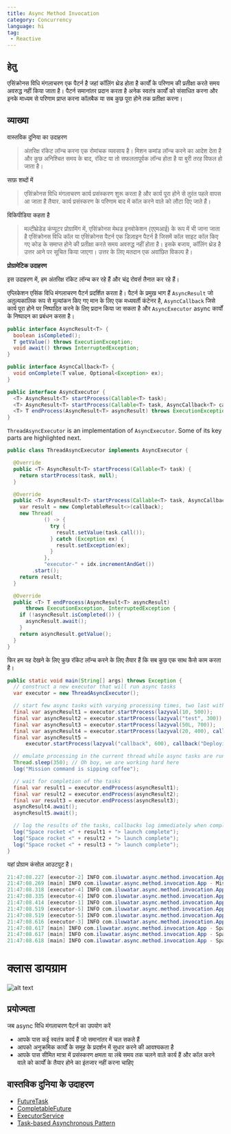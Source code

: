 ```yaml
---
title: Async Method Invocation
category: Concurrency
language: hi
tag:
 - Reactive
---
```


## हेतु

एसिंक्रोनस विधि मंगलाचरण एक पैटर्न है जहां कॉलिंग थ्रेड होता है
कार्यों के परिणाम की प्रतीक्षा करते समय अवरुद्ध नहीं किया जाता है। पैटर्न समानांतर प्रदान करता है
अनेक स्वतंत्र कार्यों को संसाधित करना और इनके माध्यम से परिणाम प्राप्त करना
कॉलबैक या सब कुछ पूरा होने तक प्रतीक्षा करना। 

## व्याख्या

वास्तविक दुनिया का उदाहरण

>अंतरिक्ष रॉकेट लॉन्च करना एक रोमांचक व्यवसाय है। मिशन कमांड लॉन्च करने का आदेश देता है और
> कुछ अनिश्चित समय के बाद, रॉकेट या तो सफलतापूर्वक लॉन्च होता है या बुरी तरह विफल हो जाता है।

साफ़ शब्दों में

> एसिंक्रोनस विधि मंगलाचरण कार्य प्रसंस्करण शुरू करता है और कार्य पूरा होने से तुरंत पहले वापस आ जाता है
> तैयार. कार्य प्रसंस्करण के परिणाम बाद में कॉल करने वाले को लौटा दिए जाते हैं।

विकिपीडिया कहता है

> मल्टीथ्रेडेड कंप्यूटर प्रोग्रामिंग में, एसिंक्रोनस मेथड इनवोकेशन (एएमआई) के रूप में भी जाना जाता है
> एसिंक्रोनस विधि कॉल या एसिंक्रोनस पैटर्न एक डिज़ाइन पैटर्न है जिसमें कॉल साइट
> कॉल किए गए कोड के समाप्त होने की प्रतीक्षा करते समय अवरुद्ध नहीं होता है। इसके बजाय, कॉलिंग थ्रेड है
> उत्तर आने पर सूचित किया जाएगा। उत्तर के लिए मतदान एक अवांछित विकल्प है।

**प्रोग्रामेटिक उदाहरण**

इस उदाहरण में, हम अंतरिक्ष रॉकेट लॉन्च कर रहे हैं और चंद्र रोवर्स तैनात कर रहे हैं।

एप्लिकेशन एसिंक विधि मंगलाचरण पैटर्न प्रदर्शित करता है। पैटर्न के प्रमुख भाग हैं
`AsyncResult` जो अतुल्यकालिक रूप से मूल्यांकन किए गए मान के लिए एक मध्यवर्ती कंटेनर है,
`AsyncCallback` जिसे कार्य पूरा होने पर निष्पादित करने के लिए प्रदान किया जा सकता है और `AsyncExecutor`
async कार्यों के निष्पादन का प्रबंधन करता है।

```java
public interface AsyncResult<T> {
  boolean isCompleted();
  T getValue() throws ExecutionException;
  void await() throws InterruptedException;
}
```

```java
public interface AsyncCallback<T> {
  void onComplete(T value, Optional<Exception> ex);
}
```

```java
public interface AsyncExecutor {
  <T> AsyncResult<T> startProcess(Callable<T> task);
  <T> AsyncResult<T> startProcess(Callable<T> task, AsyncCallback<T> callback);
  <T> T endProcess(AsyncResult<T> asyncResult) throws ExecutionException, InterruptedException;
}
```

`ThreadAsyncExecutor` is an implementation of `AsyncExecutor`. Some of its key parts are highlighted 
next.

```java
public class ThreadAsyncExecutor implements AsyncExecutor {

  @Override
  public <T> AsyncResult<T> startProcess(Callable<T> task) {
    return startProcess(task, null);
  }

  @Override
  public <T> AsyncResult<T> startProcess(Callable<T> task, AsyncCallback<T> callback) {
    var result = new CompletableResult<>(callback);
    new Thread(
            () -> {
              try {
                result.setValue(task.call());
              } catch (Exception ex) {
                result.setException(ex);
              }
            },
            "executor-" + idx.incrementAndGet())
        .start();
    return result;
  }

  @Override
  public <T> T endProcess(AsyncResult<T> asyncResult)
      throws ExecutionException, InterruptedException {
    if (!asyncResult.isCompleted()) {
      asyncResult.await();
    }
    return asyncResult.getValue();
  }
}
```

फिर हम यह देखने के लिए कुछ रॉकेट लॉन्च करने के लिए तैयार हैं कि सब कुछ एक साथ कैसे काम करता है।

```java
public static void main(String[] args) throws Exception {
  // construct a new executor that will run async tasks
  var executor = new ThreadAsyncExecutor();

  // start few async tasks with varying processing times, two last with callback handlers
  final var asyncResult1 = executor.startProcess(lazyval(10, 500));
  final var asyncResult2 = executor.startProcess(lazyval("test", 300));
  final var asyncResult3 = executor.startProcess(lazyval(50L, 700));
  final var asyncResult4 = executor.startProcess(lazyval(20, 400), callback("Deploying lunar rover"));
  final var asyncResult5 =
      executor.startProcess(lazyval("callback", 600), callback("Deploying lunar rover"));

  // emulate processing in the current thread while async tasks are running in their own threads
  Thread.sleep(350); // Oh boy, we are working hard here
  log("Mission command is sipping coffee");

  // wait for completion of the tasks
  final var result1 = executor.endProcess(asyncResult1);
  final var result2 = executor.endProcess(asyncResult2);
  final var result3 = executor.endProcess(asyncResult3);
  asyncResult4.await();
  asyncResult5.await();

  // log the results of the tasks, callbacks log immediately when complete
  log("Space rocket <" + result1 + "> launch complete");
  log("Space rocket <" + result2 + "> launch complete");
  log("Space rocket <" + result3 + "> launch complete");
}
```

यहां प्रोग्राम कंसोल आउटपुट है।

```java
21:47:08.227 [executor-2] INFO com.iluwatar.async.method.invocation.App - Space rocket <test> launched successfully
21:47:08.269 [main] INFO com.iluwatar.async.method.invocation.App - Mission command is sipping coffee
21:47:08.318 [executor-4] INFO com.iluwatar.async.method.invocation.App - Space rocket <20> launched successfully
21:47:08.335 [executor-4] INFO com.iluwatar.async.method.invocation.App - Deploying lunar rover <20>
21:47:08.414 [executor-1] INFO com.iluwatar.async.method.invocation.App - Space rocket <10> launched successfully
21:47:08.519 [executor-5] INFO com.iluwatar.async.method.invocation.App - Space rocket <callback> launched successfully
21:47:08.519 [executor-5] INFO com.iluwatar.async.method.invocation.App - Deploying lunar rover <callback>
21:47:08.616 [executor-3] INFO com.iluwatar.async.method.invocation.App - Space rocket <50> launched successfully
21:47:08.617 [main] INFO com.iluwatar.async.method.invocation.App - Space rocket <10> launch complete
21:47:08.617 [main] INFO com.iluwatar.async.method.invocation.App - Space rocket <test> launch complete
21:47:08.618 [main] INFO com.iluwatar.async.method.invocation.App - Space rocket <50> launch complete
```

# क्लास डायग्राम

![alt text](../../../async-method-invocation/etc/async-method-invocation.png "Async Method Invocation")

## प्रयोज्यता

जब async विधि मंगलाचरण पैटर्न का उपयोग करें

* आपके पास कई स्वतंत्र कार्य हैं जो समानांतर में चल सकते हैं
* आपको अनुक्रमिक कार्यों के समूह के प्रदर्शन में सुधार करने की आवश्यकता है
* आपके पास सीमित मात्रा में प्रसंस्करण क्षमता या लंबे समय तक चलने वाले कार्य हैं और कॉल करने वाले को कार्यों के तैयार होने का इंतजार नहीं करना चाहिए

## वास्तविक दुनिया के उदाहरण

* [FutureTask](http://docs.oracle.com/javase/8/docs/api/java/util/concurrent/FutureTask.html)
* [CompletableFuture](https://docs.oracle.com/javase/8/docs/api/java/util/concurrent/CompletableFuture.html)
* [ExecutorService](http://docs.oracle.com/javase/8/docs/api/java/util/concurrent/ExecutorService.html)
* [Task-based Asynchronous Pattern](https://msdn.microsoft.com/en-us/library/hh873175.aspx)
